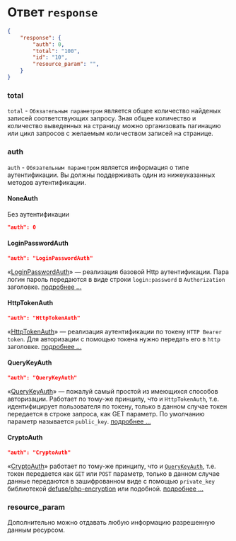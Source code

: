 # Ответ `response`
```json
{
    "response": {
        "auth": 0,
        "total": "100",
        "id": "10",
        "resource_param": "",
    }
}
```
### total
`total` - `Обязательным параметром` является общее количество найденых записей соответствующих запросу. Зная общее количество и количество выведенных на страницу можно организовать пагинацию или цикл запросов с желаемым количеством записей на странице.
### auth
`auth` - `Обязательным параметром` является информация о типе аутентификации. Вы должны поддерживать один из нижеуказанных методов аутентификации.
#### NoneAuth
Без аутентификации
```json
"auth": 0
```
#### LoginPasswordAuth
```json
"auth": "LoginPasswordAuth"
```
«[LoginPasswordAuth](https://github.com/pllano/APIS-2018/blob/master/doc/LoginPasswordAuth.md)» — реализация базовой Http аутентификации. Пара логин пароль передаются в виде строки `login:password` в `Authorization` заголовке. [подробнее ...](https://github.com/pllano/APIS-2018/blob/master/doc/LoginPasswordAuth.md)
#### HttpTokenAuth
```json
"auth": "HttpTokenAuth"
```
«[HttpTokenAuth](https://github.com/pllano/APIS-2018/blob/master/doc/HttpTokenAuth.md)» — реализация аутентификации по токену `HTTP Bearer token`. Для авторизации с помощью токена нужно передать его в `http` заголовке.  [подробнее ...](https://github.com/pllano/APIS-2018/blob/master/doc/HttpTokenAuth.md)
#### QueryKeyAuth
```json
"auth": "QueryKeyAuth"
```
«[QueryKeyAuth](https://github.com/pllano/APIS-2018/blob/master/doc/QueryKeyAuth.md)» — пожалуй самый простой из имеющихся способов авторизации. Работает по тому-же принципу, что и `HttpTokenAuth`, т.е. идентифицирует пользователя по токену, только в данном случае токен передается в строке запроса, как GET параметр. По умолчанию параметр называется `public_key`. [подробнее ...](https://github.com/pllano/APIS-2018/blob/master/doc/QueryKeyAuth.md)
#### CryptoAuth
```json
"auth": "CryptoAuth"
```
«[CryptoAuth](https://github.com/pllano/APIS-2018/blob/master/doc/CryptoAuth.md)» работает по тому-же принципу, что и [`QueryKeyAuth`](https://github.com/pllano/APIS-2018/blob/master/doc/QueryKeyAuth.md), т.е. токен передается как `GET` или `POST` параметр, только в данном случае данные передаются в зашифрованном виде с помощью `private_key` библиотекой [defuse/php-encryption](https://github.com/defuse/php-encryption) или подобной. [подробнее ...](https://github.com/pllano/APIS-2018/blob/master/doc/CryptoAuth.md)

### resource_param
Дополнительно можно отдавать любую информацию разрешенную данным ресурсом.
